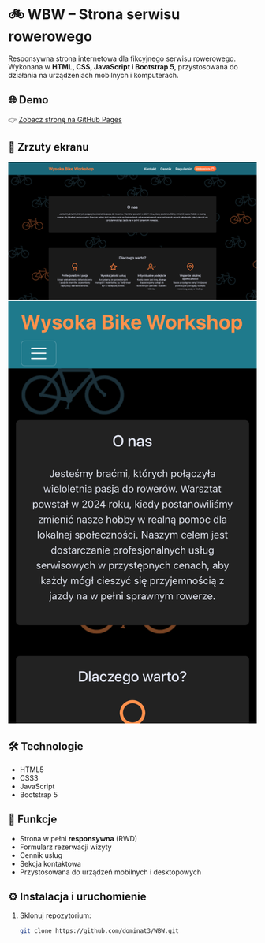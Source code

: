 # 🚲 WBW – Strona serwisu rowerowego

Responsywna strona internetowa dla fikcyjnego serwisu rowerowego.  
Wykonana w **HTML, CSS, JavaScript i Bootstrap 5**, przystosowana do działania na urządzeniach mobilnych i komputerach.

## 🌐 Demo

👉 [Zobacz stronę na GitHub Pages](https://dominat3.github.io/WBW/)

## 📸 Zrzuty ekranu

![Strona główna](img/screenshot-home.png)
![Widok mobilny](img/screenshot-mobile.jpg)

## 🛠️ Technologie

- HTML5
- CSS3
- JavaScript
- Bootstrap 5

## 🚀 Funkcje

- Strona w pełni **responsywna** (RWD)
- Formularz rezerwacji wizyty
- Cennik usług
- Sekcja kontaktowa
- Przystosowana do urządzeń mobilnych i desktopowych

## ⚙️ Instalacja i uruchomienie

1. Sklonuj repozytorium:
   ```bash
   git clone https://github.com/dominat3/WBW.git
   ```
